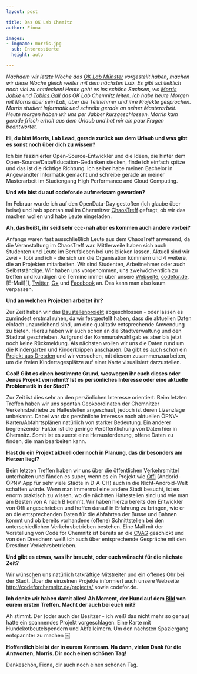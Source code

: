 ```yaml
---
layout: post

title: Das OK Lab Chemitz
author: Fiona	

images:
- imgname: morris.jpg
  sub: Interessierte
  height: auto

---
```


<i>Nachdem wir letzte Woche das [OK Lab Münster][] vorgestellt haben, machen wir diese Woche gleich weiter mit dem nächsten Lab. Es gibt schließlich noch viel zu entdecken!
Heute geht es ins schöne Sachsen, wo [Morris Jobke][] und [Tobias Gall][] das OK Lab Chemnitz leiten. 
Ich habe heute Morgen mit Morris über sein Lab, über die Teilnehmer und ihre Projekte gesprochen. Morris studiert Informatik und schreibt gerade an seiner Masterarbeit. Heute morgen haben wir uns per Jabber kurzgeschlossen. Morris kam gerade frisch erholt aus dem Urlaub und hat mir ein paar Fragen beantwortet.</i>

<b>Hi, du bist Morris, Lab Lead, gerade zurück aus dem Urlaub und was gibt es sonst noch über dich zu wissen?</b>

Ich bin faszinierter Open-Source-Entwickler und die Ideen, die hinter dem Open-Source/Data/Education-Gedanken stecken, finde ich einfach spitze und das ist die richtige Richtung. 
Ich selber habe meinen Bachelor in Angewandter Informatik gemacht und schreibe gerade an meiner Masterarbeit im Studiengang High Performance and Cloud Computing.

<b>Und wie bist du auf codefor.de aufmerksam geworden?</b>

Im Februar wurde ich auf den OpenData-Day gestoßen (ich glaube über heise) und hab spontan mal im Chemnitzer [ChaosTreff][] gefragt, ob wir das machen wollen und habe Leute eingeladen.

<b>Ah, das heißt, ihr seid sehr ccc-nah aber es kommen auch andere vorbei?</b>

Anfangs waren fast ausschließlich Leute aus dem ChaosTreff anwesend, da die Veranstaltung im ChaosTreff war. Mittlerweile haben sich auch Studenten und Leute im Berufsleben bei uns blicken lassen. Aktuell sind wir zwei - Tobi und ich - die sich um die Organisation kümmern und 4 weitere, die an Projekten mitarbeiten. Wir sind Studenten, Arbeitnehmer oder auch Selbstständige.
Wir haben uns vorgenommen, uns zweiwöchentlich zu treffen und kündigen die Termine immer über unsere [Webseite][], [codefor.de][], [E-Mail][], [Twitter][], [G+][] und [Facebook][] an. Das kann man also kaum verpassen.

<b>Und an welchen Projekten arbeitet ihr?</b>

Zur Zeit haben wir das [Baustellenprojekt][] abgeschlossen - oder lassen es zumindest erstmal ruhen, da wir festgestellt haben, dass die aktuellen Daten einfach unzureichend sind, um eine qualitativ entsprechende Anwendung zu bieten. Hierzu haben wir auch schon an die Stadtverwaltung und den Stadtrat geschrieben. Aufgrund der Kommunalwahl gab es aber bis jetzt noch keine Rückmeldung. Als nächsten wollen wir uns die Daten rund um die Kindergärten und Kinderkrippen anschauen. Da gibt es auch schon ein [Projekt aus Dresden][] und wir versuchen, mit diesem zusammenzuarbeiten, um die freien Kindertagesplätze auf einer Karte visualisiert darzustellen.

<b>Cool! Gibt es einen bestimmte Grund, weswegen ihr euch dieses oder Jenes Projekt vornehmt? Ist es persönliches Interesse oder eine aktuelle Problematik in der Stadt?</b>

Zur Zeit ist dies sehr an den persönlichen Interesse orientiert. Beim letzten Treffen haben wir uns spontan Geokoordinaten der Chemnitzer Verkehrsbetriebe zu Haltestellen angeschaut, jedoch ist deren Lizenzlage unbekannt. Dabei war das persönliche Interesse nach aktuellen ÖPNV-Karten/Abfahrtsplänen natürlich von starker Bedeutung. Ein anderer begrenzender Faktor ist die geringe Veröffentlichung von Daten hier in Chemnitz. Somit ist es zuerst eine Herausforderung, offene Daten zu finden, die man bearbeiten kann.

<b>Hast du ein Projekt aktuell oder noch in Planung, das dir besonders am Herzen liegt?</b>

Beim letzten Treffen haben wir uns über die öffentlichen Verkehrsmittel unterhalten und fänden es super, wenn es ein Projekt wie [Öffi][] (Andorid-ÖPNV-App für sehr viele Städte in D-A-CH) auch in die Nicht-Android-Welt schaffen würde. Wenn man immermal eine andere Stadt besucht, ist es enorm praktisch zu wissen, wo die nächsten Haltestellen sind und wie man am Besten von A nach B kommt. Wir haben hierzu bereits den Entwickler von Öffi angeschrieben und hoffen darauf in Erfahrung zu bringen, wie er an die entsprechenden Daten für die Abfahrten der Busse und Bahnen kommt und ob bereits vorhandene (offene) Schnittstellen bei den unterschiedlichen Verkehrsbetrieben bestehen. Eine Mail mit der Vorstellung von Code for Chemnitz ist bereits an die [CVAG][] geschickt und von den Dresdnern weiß ich auch über entsprechende Gespräche mit den Dresdner Verkehrsbetrieben.

<b>Und gibt es etwas, was ihr braucht, oder euch wünscht für die nächste Zeit?</b>

Wir wünschen uns natürlich tatkräftige Mitstreiter und ein offenes Ohr bei der Stadt. Über die einzelnen Projekte informiert auch unsere Webseite http://codeforchemnitz.de/projects/ sowie codefor.de.

<b>Ich denke wir haben damit alles! Ah Moment, der Hund auf dem [Bild][] von eurem ersten Treffen. Macht der auch bei euch mit?</b>

Ah stimmt. Der (oder auch der Besitzer - ich weiß das nicht mehr so genau) hatte ein spannendes Projekt vorgeschlagen: Eine Karte mit Hundekotbeutelspendern und Abfalleimern. Um den nächsten Spaziergang entspannter zu machen ￼

<b>Hoffentlich bleibt der in eurem Kernteam. Na dann, vielen Dank für die Antworten, Morris.
Dir noch einen schönen Tag!</b>

Dankeschön, Fiona, dir auch noch einen schönen Tag.


[OK Lab Münster]: http://codefor.de/blog/2014/05/23/oklab-muenster.html
[Morris Jobke]: http://morrisjobke.de/
[Tobias Gall]: https://github.com/symptog
[Chaostreff]: https://www.chaoschemnitz.de/
[Webseite]: http://codeforchemnitz.de
[codefor.de]: http://codefor.de/chemnitz 
[Twitter]: http://twitter.com/codeforchemnitz
[G+]: https://plus.google.com/communities/101049062262477568057?utm_source=chrome_ntp_icon&utm_medium=chrome_app&utm_campaign=chrome
[Facebook]: https://www.facebook.com/events/280473335445693/?fref=ts
[Baustellenprojekt]: http://codeforchemnitz.de/BaustellenChemnitz/
[Projekt aus Dresden]: http://kitakarte.okdd.de
[Öffi]: http://oeffi.schildbach.de
[CVAG]: http://www.cvag.de
[Bild]: http://codefor.de/blog/2014/04/14/Gruendung-OK-Lab-Chemnitz.html

